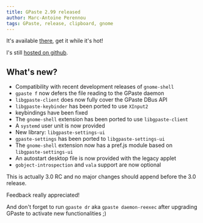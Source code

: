 ```yaml
---
title: GPaste 2.99 released
author: Marc-Antoine Perennou
tags: GPaste, release, clipboard, gnome
---
```


It's available [there](http://www.imagination-land.org/files/gpaste-2.99.tar.xz), get it while it's hot!

I's still [hosted on github](https://github.com/Keruspe/GPaste).

## What's new?

* Compatibility with recent development releases of `gnome-shell`
* `gpaste f` now defers the file reading to the GPaste daemon
* `libgpaste-client` does now fully cover the GPaste DBus API
* `libgpaste-keybinder` has been ported to use `XInput2`
* keybindings have been fixed
* The `gnome-shell` extension has been ported to use `libgpaste-client`
* A `systemd` user unit is now provided
* New library: `libgpaste-settings-ui`
* `gpaste-settings` has been ported to `libgpaste-settings-ui`
* The `gnome-shell` extension now has a pref.js module based on `libgpaste-settings-ui`
* An autostart desktop file is now provided with the legacy applet
* `gobject-introspection` and `vala` support are now optional

This is actually 3.0 RC and no major changes should append before the 3.0 release.

Feedback really appreciated!

And don't forget to run `gpaste dr` aka `gpaste daemon-reexec` after upgrading GPaste to activate new functionalities ;)
